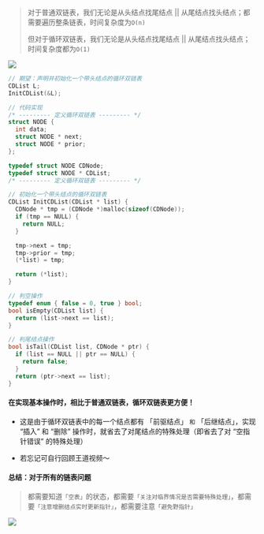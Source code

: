 > 对于普通双链表，我们无论是从头结点找尾结点 || 从尾结点找头结点；都需要遍历整条链表，时间复杂度为`O(n)`
>
> 但对于循环双链表，我们无论是从头结点找尾结点 || 从尾结点找头结点；时间复杂度都为`O(1)`

<img src="https://gitee.com/pj-l/imgs-1/raw/master/screenShot/image-20211010163447287.png"></img>

```c
// 期望：声明并初始化一个带头结点的循环双链表
CDList L;
InitCDList(&L);
```

```c
// 代码实现
/* --------- 定义循环双链表 --------- */
struct NODE {
  int data;
  struct NODE * next;
  struct NODE * prior;
};

typedef struct NODE CDNode;
typedef struct NODE * CDList;
/* --------- 定义循环双链表 --------- */

// 初始化一个带头结点的循环双链表
CDList InitCDList(CDList * list) {
  CDNode * tmp = (CDNode *)malloc(sizeof(CDNode));
  if (tmp == NULL) {
    return NULL;
  }

  tmp->next = tmp;
  tmp->prior = tmp;
  (*list) = tmp;

  return (*list);
}
```

```c
// 判空操作
typedef enum { false = 0, true } bool;
bool isEmpty(CDList list) {
  return (list->next == list);
}
```

```c
// 判尾结点操作
bool isTail(CDList list, CDNode * ptr) {
  if (list == NULL || ptr == NULL) {
    return false;
  }
  return (ptr->next == list);
}
```

#### 在实现基本操作时，相比于普通双链表，循环双链表更方便！

- 这是由于循环双链表中的每一个结点都有 「前驱结点」 `和` 「后继结点」，实现 “插入” 和 “删除” 操作时，就省去了对尾结点的特殊处理（即省去了对 “空指针错误” 的特殊处理）

- 若忘记可自行回顾王道视频～

#### 总结：对于所有的链表问题

> 都需要知道`「空表」`的状态，都需要`「关注对临界情况是否需要特殊处理」`，都需要`「注意增删结点实时更新指针」`，都需要注意`「避免野指针」`

<img src="https://gitee.com/pj-l/imgs-1/raw/master/screenShot/image-20211010171213832.png"></img>

